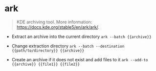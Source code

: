 # ark
> KDE archiving tool.
> More information: <https://docs.kde.org/stable5/en/ark/ark/>.

- Extract an archive into the current directory
`ark --batch {{archive}}`

- Change extraction directory
`ark --batch --destination {{path/to/directory}} {{archive}}`

- Create an archive if it does not exist and add files to it
`ark --add-to {{archive}} {{file1}} {{file2}}`
